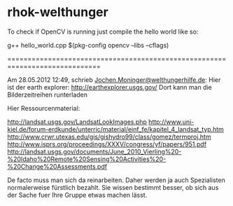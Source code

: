 rhok-welthunger
===============

To check if OpenCV is running just compile the hello world like so:

g++ hello_world.cpp $(pkg-config opencv –libs –cflags)

=============================================================================

Am 28.05.2012 12:49, schrieb Jochen.Moninger@welthungerhilfe.de:
Hier ist der earth explorer: http://earthexplorer.usgs.gov/
Dort kann man die Bilderzeitreihen runterladen

Hier Ressourcenmaterial:

http://landsat.usgs.gov/LandsatLookImages.php
http://www.uni-kiel.de/forum-erdkunde/unterric/material/einf_fe/kapitel_4_landsat_typ.htm
http://www.crwr.utexas.edu/gis/gishydro99/class/gomez/termproj.htm
http://www.isprs.org/proceedings/XXXV/congress/yf/papers/951.pdf
http://landsat.usgs.gov/documents/June_2010_Vierling%20-%20Idaho%20Remote%20Sensing%20Activities%20-%20Change%20Assessments.pdf

De facto muss man sich da reinarbeiten. Daher werden ja auch Spezialisten normalerweise fürstlich bezahlt.
Sie wissen bestimmt besser, ob sich aus der Sache fuer Ihre Gruppe etwas machen lässt. 
